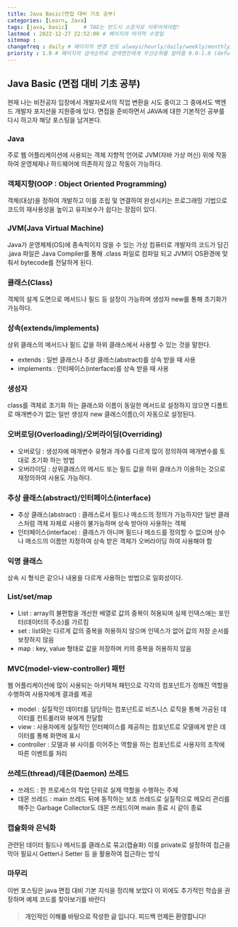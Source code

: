 ```yaml
---
title: Java Basic(면접 대비 기초 공부)
categories: [Learn, Java]
tags: [java, basic]		# TAG는 반드시 소문자로 이루어져야함!
lastmod : 2022-12-27 22:52:00 # 페이지의 마지막 수정일
sitemap :
changefreq : daily # 페이지의 변경 빈도 always/hourly/daily/weekly/monthly/yearly/never
priority : 1.0 # 페이지의 검색순위로 검색엔진에게 우선순위를 알려줌 0.0-1.0 (defult 0.5)
---
```


## Java Basic (면접 대비 기초 공부)

현재 나는 비전공자 입장에서 개발자로서의 직업 변환을 시도 중이고 그 중에서도 백엔드 개발자 포지션을 지원중에 있다.
면접을 준비하면서 JAVA에 대한 기본적인 공부를 다시 하고자 해당 포스팅을 남겨본다.

### Java

주로 웹 어플리케이션에 사용되는 객체 지향적 언어로 JVM(자바 가상 머신) 위에 작동하여 운영체제나 하드웨어에 의존하지 않고 작동이 가능하다.

### 객체지향(OOP : Object Oriented Programming)

객체(대상)을 정하여 개발하고 이를 조립 및 연결하여 완성시키는 프로그래밍 기법으로 코드의 재사용성을 높이고 유지보수가 쉽다는 장점이 있다.

### JVM(Java Virtual Machine)

Java가 운영체제(OS)에 종속적이지 않을 수 있는 가상 컴퓨터로 개발자의 코드가 담긴 .java 파일은 Java Compiler를 통해 .class 파일로 컴파일 되고 JVM이 OS환경에 맞춰서 bytecode를 전달하게 된다.

### 클래스(Class)

객체의 설계 도면으로 메서드나 필드 등 설정이 가능하며 생성자 new를 통해 초기화가 가능하다.

### 상속(extends/implements)

상위 클래스의 메서드나 필드 값을 하위 클래스에서 사용할 수 있는 것을 말한다.

* extends : 일반 클래스나 추상 클래스(abstract)를 상속 받을 때 사용
* implements : 인터페이스(interface)를 상속 받을 때 사용

### 생성자

class를 객체로 초기화 하는 클래스와 이름이 동일한 메서드로 설정하지 않으면 디폴트로 매개변수가 없는 일반 생성자 new 클래스이름();이 자동으로 설정된다.

### 오버로딩(Overloading)/오버라이딩(Overriding)

* 오버로딩 : 생성자에 매개변수 유형과 개수를 다르게 많이 정의하여 매개변수를 토대로 초기화 하는 방법
* 오버라이딩 : 상위클래스의 메서드 또는 필드 값을 하위 클래스가 이용하는 것으로 재정의하여 사용도 가능하다.

### 추상 클래스(abstract)/인터페이스(interface)

* 추상 클래스(abstract) : 클래스로서 필드나 메소드의 정의가 가능하지만 일반 클래스처럼 객체 자체로 사용이 불가능하며 상속 받아야 사용하는 객체
* 인터페이스(interface) : 클래스가 아니며 필드나 메소드를 정의할 수 없으며 상수나 메소드의 이름만 지정하여 상속 받은 객체가 오버라이딩 하여 사용해야 함

### 익명 클래스

상속 시 형식은 같으나 내용을 다르게 사용하는 방법으로 일회성이다.

### List/set/map

* List : array의 불편함을 개선한 배열로 값의 중복이 허용되며 실제 인덱스에는 포인터(데이터의 주소)를 가르킴
* set : list와는 다르게 값의 중복을 허용하지 않으며 인덱스가 없어 값의 저장 순서를 보장하지 않음
* map : key, value 형태로 값을 저장하며 키의 중복을 허용하지 않음

### MVC(model-view-controller) 패턴

웹 어플리케이션에 많이 사용되는 아키텍쳐 패턴으로 각각의 컴포넌트가 정해진 역할을 수행하여 사용자에게 결과를 제공

* model : 실질적인 데이터를 담당하는 컴포넌트로 비즈니스 로직을 통해 가공된 데이터를 컨트롤러와 뷰에게 전달함
* view : 사용자에게 실질적인 인터페이스를 제공하는 컴포넌트로 모델에게 받은 데이터를 통해 화면에 표시
* controller : 모델과 뷰 사이를 이어주는 역할을 하는 컴포넌트로 사용자의 조작에 따른 이벤트를 처리

### 쓰레드(thread)/데몬(Daemon) 쓰레드

* 쓰레드 : 한 프로세스의 작업 단위로 실제 역할을 수행하는 주체
* 데몬 쓰레드 : main 쓰레드 뒤에 동작하는 보조 쓰레드로 실질적으로 메모리 관리를 해주는 Garbage Collector도 데몬 쓰레드이며 main 종료 시 같이 종료

### 캡슐화와 은닉화

관련된 데이터 필드나 메서드를 클래스로 묶고(캡슐화) 이를 private로 설정하여 접근을 막아 필요시 Getter나 Setter 등 을 활용하여 접근하는 방식

### 마무리

이번 포스팅은 java 면접 대비 기본 지식을 정리해 보았다 이 외에도 추가적인 학습을 권장하며 예제 코드를 찾아보기를 바란다

>#### 개인적인 이해를 바탕으로 작성한 글 입니다. 피드백 언제든 환영합니다!
